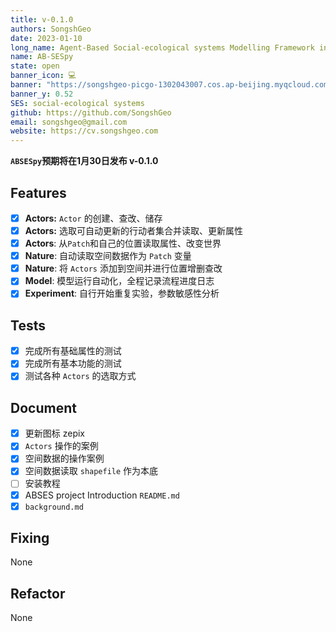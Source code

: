 ```yaml
---
title: v-0.1.0
authors: SongshGeo
date: 2023-01-10
long_name: Agent-Based Social-ecological systems Modelling Framework in Python
name: AB-SESpy
state: open
banner_icon: 💻
banner: "https://songshgeo-picgo-1302043007.cos.ap-beijing.myqcloud.com/uPic/abses_github_repo.svg"
banner_y: 0.52
SES: social-ecological systems
github: https://github.com/SongshGeo
email: songshgeo@gmail.com
website: https://cv.songshgeo.com
---
```


**`ABSESpy`预期将在1月30日发布 v-0.1.0**

## Features
- [x] **Actors:** `Actor` 的创建、查改、储存
- [x] **Actors:** 选取可自动更新的行动者集合并读取、更新属性
- [x] **Actors**: 从`Patch`和自己的位置读取属性、改变世界
- [x] **Nature**: 自动读取空间数据作为 `Patch` 变量
- [x] **Nature**: 将 `Actors` 添加到空间并进行位置增删查改
- [x] **Model**: 模型运行自动化，全程记录流程进度日志
- [x] **Experiment**: 自行开始重复实验，参数敏感性分析

## Tests
- [x] 完成所有基础属性的测试
- [x] 完成所有基本功能的测试
- [x] 测试各种 `Actors` 的选取方式

## Document
- [x] 更新图标 zepix
- [x] `Actors` 操作的案例
- [x] 空间数据的操作案例
- [x] 空间数据读取 `shapefile` 作为本底
- [ ] 安装教程
- [x] ABSES project Introduction `README.md`
- [x] `background.md`

## Fixing
None

## Refactor
None
